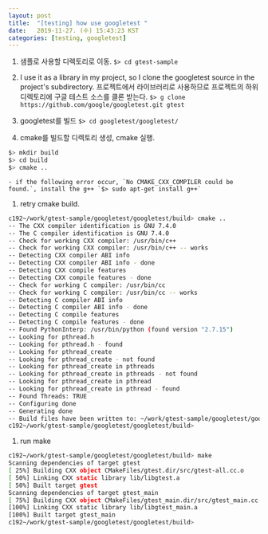 ```yaml
---
layout: post
title:  "[testing] how use googletest "
date:   2019-11-27. (수) 15:43:23 KST
categories: [testing, googletest]
---
```



1. 샘플로 사용할 디렉토리로 이동. 
`$> cd gtest-sample`

1. I use it as a library in my project, so I clone the googletest source in the project's subdirectory. 프로젝트에서 라이브러리로 사용하므로 프로젝트의 하위 디렉토리에 구글 테스트 소스를 클론 받는다. 
`$> g clone https://github.com/google/googletest.git gtest`

1. googletest를 빌드
`$> cd googletest/googletest/`
1. cmake를 빌드할 디렉토리 생성, cmake 실행.
```bash
$> mkdir build
$> cd build
$> cmake ..
```
	- if the following error occur, `No CMAKE_CXX_COMPILER could be found.`, install the g++ `$> sudo apt-get install g++`
1. retry cmake build.
```bash
c192~/work/gtest-sample/googletest/googletest/build> cmake ..
-- The CXX compiler identification is GNU 7.4.0
-- The C compiler identification is GNU 7.4.0
-- Check for working CXX compiler: /usr/bin/c++
-- Check for working CXX compiler: /usr/bin/c++ -- works
-- Detecting CXX compiler ABI info
-- Detecting CXX compiler ABI info - done
-- Detecting CXX compile features
-- Detecting CXX compile features - done
-- Check for working C compiler: /usr/bin/cc
-- Check for working C compiler: /usr/bin/cc -- works
-- Detecting C compiler ABI info
-- Detecting C compiler ABI info - done
-- Detecting C compile features
-- Detecting C compile features - done
-- Found PythonInterp: /usr/bin/python (found version "2.7.15") 
-- Looking for pthread.h
-- Looking for pthread.h - found
-- Looking for pthread_create
-- Looking for pthread_create - not found
-- Looking for pthread_create in pthreads
-- Looking for pthread_create in pthreads - not found
-- Looking for pthread_create in pthread
-- Looking for pthread_create in pthread - found
-- Found Threads: TRUE  
-- Configuring done
-- Generating done
-- Build files have been written to: ~/work/gtest-sample/googletest/googletest/build
c192~/work/gtest-sample/googletest/googletest/build>
```

1. run make
```bash
c192~/work/gtest-sample/googletest/googletest/build> make
Scanning dependencies of target gtest
[ 25%] Building CXX object CMakeFiles/gtest.dir/src/gtest-all.cc.o
[ 50%] Linking CXX static library lib/libgtest.a
[ 50%] Built target gtest
Scanning dependencies of target gtest_main
[ 75%] Building CXX object CMakeFiles/gtest_main.dir/src/gtest_main.cc.o
[100%] Linking CXX static library lib/libgtest_main.a
[100%] Built target gtest_main
c192~/work/gtest-sample/googletest/googletest/build>
```


